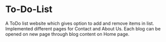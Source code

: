 # To-Do-List
A ToDo list website which gives option to add and remove items in list.
Implemented different pages for Contact and About Us.
Each blog can be opened on new page through blog content on Home page.
